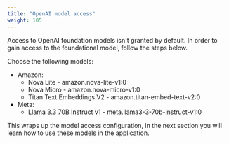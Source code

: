```yaml
---
title: "OpenAI model access"
weight: 105
---
```


Access to OpenAI foundation models isn't granted by default. In order to gain access to the foundational model, follow the steps below.


Choose the following models:
   * Amazon:
      * Nova Lite - amazon.nova-lite-v1:0
      * Nova Micro - amazon.nova-micro-v1:0
      * Titan Text Embeddings V2 - amazon.titan-embed-text-v2:0
   * Meta:
      * Llama 3.3 70B Instruct v1 - meta.llama3-3-70b-instruct-v1:0



This wraps up the model access configuration, in the next section you will learn how to use these models in the application.
